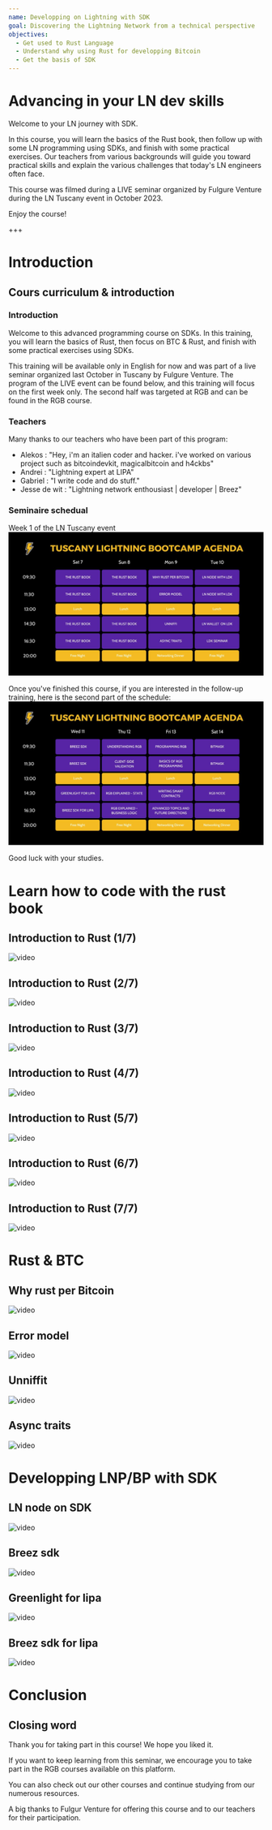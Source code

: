 ```yaml
---
name: Developping on Lightning with SDK
goal: Discovering the Lightning Network from a technical perspective
objectives:
  - Get used to Rust Language
  - Understand why using Rust for developping Bitcoin
  - Get the basis of SDK 
---
```


# Advancing in your LN dev skills 

Welcome to your LN journey with SDK.

In this course, you will learn the basics of the Rust book, then follow up with some LN programming using SDKs, and finish with some practical exercises. Our teachers from various backgrounds will guide you toward practical skills and explain the various challenges that today's LN engineers often face.

This course was filmed during a LIVE seminar organized by Fulgure Venture during the LN Tuscany event in October 2023.

Enjoy the course!

+++

# Introduction

## Cours curriculum & introduction 

### Introduction 

Welcome to this advanced programming course on SDKs. In this training, you will learn the basics of Rust, then focus on BTC & Rust, and finish with some practical exercises using SDKs.

This training will be available only in English for now and was part of a live seminar organized last October in Tuscany by Fulgure Venture. The program of the LIVE event can be found below, and this training will focus on the first week only. The second half was targeted at RGB and can be found in the RGB course.

### Teachers

Many thanks to our teachers who have been part of this program:

- Alekos : "Hey, i'm an italien coder and hacker. i've worked on various project such as bitcoindevkit, magicalbitcoin and h4ckbs"
- Andrei : "Lightning expert at LIPA"
- Gabriel : "I write code and do stuff."
- Jesse de wit : "Lightning network enthousiast | developer | Breez"

### Seminaire schedual 

Week 1 of the LN Tuscany event
![image](assets/1.jpg)

Once you've finished this course, if you are interested in the follow-up training, here is the second part of the schedule:
![image](assets/2.jpg)

Good luck with your studies.

# Learn how to code with the rust book

## Introduction to Rust (1/7)

![video](https://www.youtube.com/watch?v=aZYhDXE_Gas)

## Introduction to Rust (2/7)

![video](https://youtu.be/Xm8eCv4LQPc)

## Introduction to Rust (3/7)

![video](https://youtu.be/R8NeHvHT0uc)

## Introduction to Rust (4/7)

![video](https://youtu.be/et8pKvYiO4c)

## Introduction to Rust (5/7)

![video](https://youtu.be/PxQkVmxOc40)

## Introduction to Rust (6/7)

![video](https://youtu.be/3C6hl9BW-Ho)

## Introduction to Rust (7/7)

![video](https://youtu.be/SBDcb_AauHM)

# Rust & BTC 

## Why rust per Bitcoin

![video](https://youtu.be/veLj2w6ulpc)

## Error model

![video](https://youtu.be/X3VKhLtKTRU)

## Unniffit

![video](https://youtu.be/zro9GQpJrH0)

## Async traits

![video](https://youtu.be/cz66eTfk0lw)

# Developping LNP/BP with SDK

## LN node on SDK

![video](https://youtu.be/aEzpxuhLdeo)

## Breez sdk

![video](https://youtu.be/M3ad9BE6ovo)

## Greenlight for lipa

![video](https://youtu.be/gKiIPF4apeE)

## Breez sdk for lipa

![video](https://youtu.be/6VaIVvBKjLY)

# Conclusion

## Closing word

Thank you for taking part in this course! We hope you liked it.

If you want to keep learning from this seminar, we encourage you to take part in the RGB courses available on this platform.

You can also check out our other courses and continue studying from our numerous resources.

A big thanks to Fulgur Venture for offering this course and to our teachers for their participation.